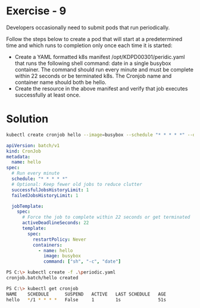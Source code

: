 # Exercise - 9

Developers occasionally need to submit pods that run periodically.

Follow the steps below to create a pod that will start at a predetermined time and which runs to completion only once each time it is started:

- Create a YAML formatted k8s manifest /opt/KDPD00301/peridic.yaml that runs the following shell command: date in a single busybox container. The command should run every minute and must be complete within 22 seconds or be terminated k8s. The Cronjob name and container name should both be hello.
- Create the resource in the above manifest and verify that job executes successfully at least once.

# Solution

```sh
kubectl create cronjob hello --image=busybox --schedule "* * * * *" --dry-run=client -o yaml > periodic.yaml
```

```yaml
apiVersion: batch/v1
kind: CronJob
metadata:
  name: hello
spec:
  # Run every minute
  schedule: "* * * * *"
  # Optional: Keep fewer old jobs to reduce clutter
  successfulJobsHistoryLimit: 1
  failedJobsHistoryLimit: 1

  jobTemplate:
    spec:
      # Force the job to complete within 22 seconds or get terminated
      activeDeadlineSeconds: 22
      template:
        spec:
          restartPolicy: Never
          containers:
            - name: hello
              image: busybox
              command: ["sh", "-c", "date"]
```

```sh
PS C:\> kubectl create -f .\periodic.yaml
cronjob.batch/hello created

PS C:\> kubectl get cronjob
NAME    SCHEDULE      SUSPEND   ACTIVE   LAST SCHEDULE   AGE
hello   */1 * * * *   False     1        1s              51s

```
